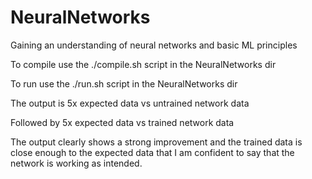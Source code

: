 # NeuralNetworks
Gaining an understanding of neural networks and basic ML principles


To compile use the ./compile.sh script in the NeuralNetworks dir

To run use the ./run.sh script in the NeuralNetworks dir

The output is 5x expected data vs untrained network data

Followed by 5x expected data vs trained network data

The output clearly shows a strong improvement and the trained
data is close enough to the expected data that I am confident
to say that the network is working as intended.